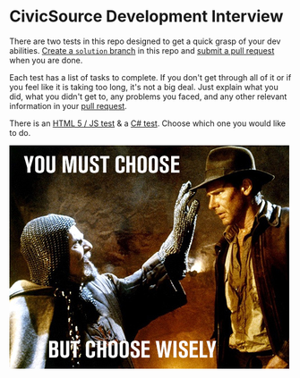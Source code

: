 # CivicSource Development Interview

There are two tests in this repo designed to get a quick grasp of your dev abilities. [Create a `solution` branch](https://help.github.com/articles/creating-and-deleting-branches-within-your-repository/) in this repo and [submit a pull request](https://help.github.com/articles/using-pull-requests/) when you are done.

Each test has a list of tasks to complete. If you don't get through all of it or if you feel like it is taking too long, it's not a big deal. Just explain what you did, what you didn't get to, any problems you faced, and any other relevant information in your [pull request](https://help.github.com/articles/using-pull-requests/).

There is an [HTML 5 / JS test](html5) & a [C# test](csharp). Choose which one you would like to do.

![choose wisely](choose-wisely.jpg)
